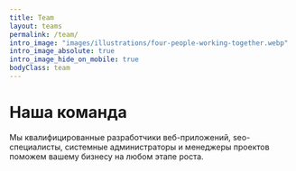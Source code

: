 ```yaml
---
title: Team
layout: teams
permalink: /team/
intro_image: "images/illustrations/four-people-working-together.webp"
intro_image_absolute: true
intro_image_hide_on_mobile: true
bodyClass: team
---
```


# Наша команда

Мы квалифицированные разработчики веб-приложений, seo-специалисты, системные администраторы и менеджеры проектов поможем вашему бизнесу на любом этапе роста.

